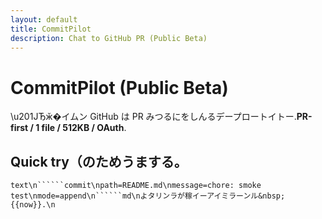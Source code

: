 ```yaml
---
layout: default
title: CommitPilot
description: Chat to GitHub PR (Public Beta)
---
```


# CommitPilot (Public Beta)

\u201ЈЂӂ�イムン GitHub は PR みつるにをしんるデープロートイトー.**PR-first / 1 file / 512KB / OAuth**.

## Quick try（のためうまする。
```text\n``````commit\npath=README.md\nmessage=chore: smoke test\nmode=append\n``````md\nよタリンラが稼イーアイミラーンル&nbsp;{{now}}.\n```
